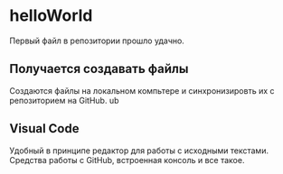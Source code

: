 # helloWorld

Первый файл в репозитории
прошло удачно. 
## Получается создавать файлы 
Создаются файлы на локальном компьтере и синхронизировть их с репозиторием на GitHub.
ub
## Visual Code
Удобный в принципе редактор для работы с исходными текстами. Средства работы с GitHub, встроенная консоль и все такое. 
